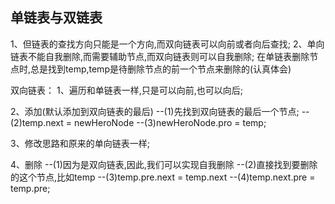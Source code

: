 ## 单链表与双链表

1、但链表的查找方向只能是一个方向,而双向链表可以向前或者向后查找;
2、单向链表不能自我删除,而需要辅助节点,而双向链表则可以自我删除;
    在单链表删除节点时,总是找到temp,temp是待删除节点的前一个节点来删除的(认真体会)


双向链表：
1、遍历和单链表一样,只是可以向前,也可以向后;

2、添加(默认添加到双向链表的最后)
--(1)先找到双向链表的最后一个节点;
--(2)temp.next = newHeroNode
--(3)newHeroNode.pro = temp;

3、修改思路和原来的单向链表一样;

4、删除
--(1)因为是双向链表,因此,我们可以实现自我删除
--(2)直接找到要删除的这个节点,比如temp
--(3)temp.pre.next = temp.next
--(4)temp.next.pre = temp.pre;
